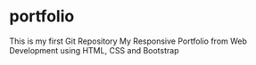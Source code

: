 # portfolio
This is my first Git Repository
My Responsive Portfolio from Web Development using HTML, CSS and Bootstrap
